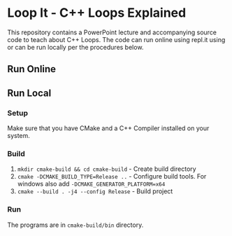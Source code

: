 # Loop It - C++ Loops Explained

This repository contains a PowerPoint lecture and accompanying source code to teach about C++ Loops. The code can run online using repl.it using or can be run locally per the procedures below.


## Run Online



## Run Local

### Setup

Make sure that you have CMake and a C++ Compiler installed on your system.

### Build

1. `mkdir cmake-build && cd cmake-build` - Create build directory
2. `cmake -DCMAKE_BUILD_TYPE=Release ..` - Configure build tools. For windows also add `-DCMAKE_GENERATOR_PLATFORM=x64`
3. `cmake --build . -j4 --config Release` -  Build project

### Run

The programs are in `cmake-build/bin` directory.
